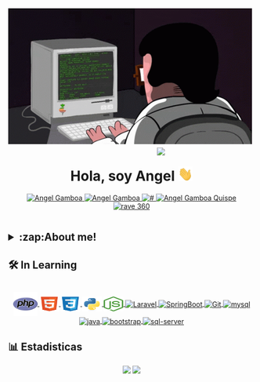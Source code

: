 <h1 align="left"><img src="IMG/code.gif" </h1> <img align='right' src='https://user-images.githubusercontent.com/5713670/87202985-820dcb80-c2b6-11ea-9f56-7ec461c497c3.gif' width='200'>
    
<h1 align="center">Hola, soy Angel <img src="IMG/saludo.gif" width="30px"></h1>

<table align="right">

<p align="center">
    <a href="https://my-website-opal-pi.vercel.app/" target="_blank">
    <img alt="Angel Gamboa" src="https://img.shields.io/badge/Website-3b5998?style=for-the-badge&logo=google-chrome&logoColor=white"/>
    </a>
    <a href="https://github.com/ANG3L-GAMBOA" target="blank">
    <img alt="Angel Gamboa" src="https://img.shields.io/badge/GitHub-100000?style=for-the-badge&logo=github&logoColor=white" />
    </a>
    <a href="https://www.linkedin.com/in/angel-gamboa-685bb4320/" target="_blank">
    <img alt="#" src="https://img.shields.io/badge/-LinkedIn-0e76a8?style=for-the-badge&logo=Linkedin&logoColor=white"/>
    </a>
    <a href="https://candidato.pe.computrabajo.com/candidate/home" target="_blank">
    <img alt="Angel Gamboa Quispe" src="https://img.shields.io/badge/-Computrabajo-12sdkad2?style=for-the-badge&logo=Computrabajo&logoColor=white&color=skyblue"/>
    </a>
    <a href="https://www.youtube.com/@rave3602" target="_blank">
    <img alt="rave 360" src="https://img.shields.io/badge/-Youtube-12sdkad2?style=for-the-badge&logo=Youtube&logoColor=white&color=red"/>
    </a>
</p>

</table>
<h2>
<details>
<summary>:zap:About me!</summary>

###  💻 I am a software development student💻!!
- ¡I learn fast!
- I want to specialize in Back-End
-  I am 20 years
- PE I am from Perú
  <br>
## ⚙️ PRODUCTIVIDAD

  • SO: Windows</br>
  • Terminal: Git </br>
  • Editor de Texto : Visual Code</br>
  </details>
  </h2>

## 🛠 <!-- Skills -->In Learning

<div style="display: inline_block" align="center"><br>
    <a href="https://www.php.net/downloads.php" target="_blank">
    <img align="center" alt="Php" height="50" width="50" src="https://raw.githubusercontent.com/devicons/devicon/master/icons/php/php-original.svg">
    </a>
    <a href="https://lenguajehtml.com/html/">
    <img align="center" alt="HTML" height="30" width="40" src="https://raw.githubusercontent.com/devicons/devicon/master/icons/html5/html5-original.svg">
    </a>
    <a href="https://developer.mozilla.org/es/docs/Web/CSS">
    <img align="center" alt="CSS" height="30" width="40" src="https://raw.githubusercontent.com/devicons/devicon/master/icons/css3/css3-original.svg">
    </a>
    <!--<img align="center" alt="Js" height="30" width="40" src="https://raw.githubusercontent.com/devicons/devicon/master/icons/javascript/javascript-plain.svg">-->
    <!--<img align="center" alt="React" height="30" width="40" src="https://raw.githubusercontent.com/devicons/devicon/master/icons/react/react-original-wordmark.svg">-->
    <!-- <img align="center" alt="Nextjs" height="30" width="46" src="https://raw.githubusercontent.com/JosephVTX/icons/main/nextjs-icon.svg">-->
    <a href="https://www.python.org/">
    <img align="center" alt="Python" height="30" width="40" src="https://raw.githubusercontent.com/devicons/devicon/master/icons/python/python-original.svg">
    </a>
   <!--<a href="https://www.selenium.dev/">
    <img align="center" alt="Selenium" height="30" width="40" src="https://raw.githubusercontent.com/JosephVTX/icons/main/selenium-icon.svg">
    </a>-->
    <a href="https://nodejs.org/es">
    <img align="center" alt="NodeJs" height="30" width="40" src="https://raw.githubusercontent.com/JosephVTX/icons/main/nodejs-icon.svg">
    </a>
    <a href="https://laravel.com/docs/11.x/readme">
    <img align="center" alt="Laravel" height="30" width="40" src="https://www.vectorlogo.zone/logos/laravel/laravel-icon.svg">
    </a>
    <a href="https://spring.io/projects/spring-boot">
    <img align="center" alt="SpringBoot" height="30" width="40" src="https://www.vectorlogo.zone/logos/springio/springio-icon.svg">
    </a>
    <!--<img align="center" alt="Redux" height="30" width="40" src="https://raw.githubusercontent.com/devicons/devicon/master/icons/redux/redux-original.svg">-->
    <!--<img align="center" alt="Firebase" height="30" width="40" src="https://www.vectorlogo.zone/logos/firebase/firebase-icon.svg">-->
    <a href="https://git-scm.com/">
    <img align="center" alt="Git" height="30" width="40" src="https://www.vectorlogo.zone/logos/git-scm/git-scm-icon.svg">
    </a>
    <a href="https://www.mysql.com/"> 
    <img align="center" alt="mysql" height="40" width="40" src="https://raw.githubusercontent.com/danielcranney/readme-generator/main/public/icons/skills/mysql-colored.svg">
    </a>
    <a href="https://www.java.com/es/">
    <img align="center" alt="java" height="40" width="40" src="https://raw.githubusercontent.com/danielcranney/readme-generator/main/public/icons/skills/java-colored.svg">
    </a>
    <!--<img align="center" alt="Photoshop" height="30" width="40" src="https://upload.wikimedia.org/wikipedia/commons/a/af/Adobe_Photoshop_CC_icon.svg">-->
    <!--<img align="center" alt="Illustrator" height="30" width="40" src="https://upload.wikimedia.org/wikipedia/commons/f/fb/Adobe_Illustrator_CC_icon.svg">-->
    <!--<img align="center" alt="Postman" height="30" width="40" src="https://www.svgrepo.com/show/354202/postman-icon.svg">-->
    <!--<img align="center" alt="Wordpress" height="40" width="40" src="https://raw.githubusercontent.com/JosephVTX/icons/main/icons8-wordpress.svg">-->
    <!--<img align="center" alt="Wix" height="40" width="40" src="https://raw.githubusercontent.com/JosephVTX/icons/main/wix-icon.svg">-->
    <!--<img align="center" alt="Autocad" height="40" width="40" src="https://raw.githubusercontent.com/JosephVTX/icons/main/autocad-icon.svg">-->
    <!--<img align="center" alt="Solidworks" height="40" width="40" src="https://raw.githubusercontent.com/JosephVTX/icons/main/solidwork-icon.svg">-->
    <a href="https://getbootstrap.com" target="_blank">
    <img align="center" alt="bootstrap" height="40" width="40" src="https://raw.githubusercontent.com/danielcranney/readme-generator/main/public/icons/skills/bootstrap-colored.svg">
    </a> 
    <a href="https://www.microsoft.com/es-es/sql-server/sql-server-downloads">   
    <img align="center" alt="sql-server" height="40" width="40" src="http://upload.wikimedia.org/wikipedia/de/8/8c/Microsoft_SQL_Server_Logo.svg">
    </a>
  
</div>

##  📊 Estadisticas
<div align="center">
   <img height="150" src="https://github-readme-stats.vercel.app/api/top-langs/?username=ANG3L-GAMBOA&layout=compact&theme=tokyonight&count_private=true"> <img height="150" src="https://github-readme-stats.vercel.app/api?username=ANG3L-GAMBOA&theme=tokyonight&show_icons=true&count_private=true">
 </div>




